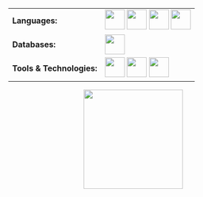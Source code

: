 <table>
  <tr>
    <td><strong>Languages:</strong></td>
    <td>
      <img height="40" src="https://img.shields.io/badge/-Python-0c1017?style=for-the-badge&logo=python">
      <img height="40" src="https://img.shields.io/badge/-Bash-0c1017?style=for-the-badge&logo=gnubash">
      <img height="40" src="https://img.shields.io/badge/-JavaScript-0c1017?style=for-the-badge&logo=javascript">
      <img height="40" src="https://img.shields.io/badge/-TypeScript-0c1017?style=for-the-badge&logo=typescript">
    </td>
  </tr>
  <tr>
    <td><strong>Databases:</strong></td>
    <td>
      <img height="40" src="https://img.shields.io/badge/-MySQL-151a22?style=for-the-badge&logo=mysql">
    </td>
  </tr>
  <tr>
    <td><strong>Tools & Technologies:</strong></td>
    <td>
      <img height="40" src="https://img.shields.io/badge/-Docker-0c1017?style=for-the-badge&logo=docker">
      <img height="40" src="https://img.shields.io/badge/-Linux-0c1017?style=for-the-badge&logo=linux">
      <img height="40" src="https://img.shields.io/badge/-Git-0c1017?style=for-the-badge&logo=git">
    </td>
  </tr>
</table>

<div align="center">
<p>
<a href="https://github.com/TheSilver1023">
  <img height="200em" src="https://github-readme-stats.vercel.app/api?username=TheSilver1023&hide_border=true&show_icons=true&title_color=E11111&icon_color=FF5733&text_color=FFFFFF&bg_color=0c1017"
</a>
</p>
</div>
